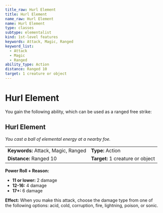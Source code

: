 ```yaml
---
title_raw: Hurl Element
title: Hurl Element
name_raw: Hurl Element
name: Hurl Element
type: classes
subtype: elementalist
kind: 1st-level features
keywords: Attack, Magic, Ranged
keyword_list:
  - Attack
  - Magic
  - Ranged
ability_type: Action
distance: Ranged 10
target: 1 creature or object
---
```


# Hurl Element

You gain the following ability, which can be used as a ranged free strike:

## Hurl Element

*You cast a ball of elemental energy at a nearby foe.*

|                                     |                                  |
| :---------------------------------- | :------------------------------- |
| **Keywords:** Attack, Magic, Ranged | **Type:** Action                 |
| **Distance:** Ranged 10             | **Target:** 1 creature or object |

**Power Roll + Reason:**

- **11 or lower:** 2 damage
- **12-16:** 4 damage
- **17+:** 6 damage

**Effect:** When you make this attack, choose the damage type from one of the following options: acid, cold, corruption, fire, lightning, poison, or sonic.
